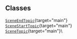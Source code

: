 ## Classes

[`SceneEndTopic`](../object/SceneEndTopic.html#SceneEndTopic){target="main"}\
[`SceneStartTopic`](../object/SceneStartTopic.html#SceneStartTopic){target="main"}\
[`SceneTopic`](../object/SceneTopic.html#SceneTopic){target="main"}\
